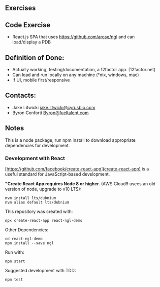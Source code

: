 Exercises
----------------------------------------------------------------- 

## Code Exercise
- React.js SPA that uses https://github.com/arose/ngl and can load/display a PDB

## Definition of Done:
- Actually working, testing/documentation, a 12factor app. (12factor.net)
- Can load and run locally on any machine (*nix, windows, mac)
- If UI, mobile first/responsive

## Contacts:
- Jake Litwicki <jake.litwicki@cyrusbio.com>
- Byron Conforti <Byron@fueltalent.com>

## Notes

This is a node package, run npm install to download appropriate dependencies for development.

### Development with React

[https://github.com/facebook/create-react-app](create-react-app) is a useful standard for JavaScript-based development.

__"Create React App requires Node 8 or higher.__
(AWS Cloud9 usees an old version of node, upgrade to v10 LTS):

```
nvm install lts/dubnium
nvm alias default lts/dubnium
```

This repository was created with:
```
npx create-react-app react-ngl-demo
```

Other Dependencies:
```
cd react-ngl-demo
npm install --save ngl
```

Run with:
```
npm start
```

Suggested development with TDD:
```
npm test
```

